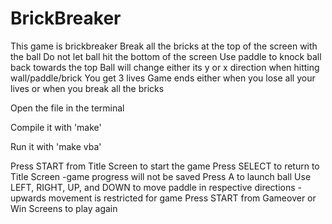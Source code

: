 # BrickBreaker
This game is brickbreaker
Break all the bricks at the top of the screen with the ball
Do not let ball hit the bottom of the screen
Use paddle to knock ball back towards the top
Ball will change either its y or x direction when hitting wall/paddle/brick
You get 3 lives
Game ends either when you lose all your lives or when you break all the bricks

Open the file in the terminal

Compile it with 'make'

Run it with 'make vba'

Press START from Title Screen to start the game
Press SELECT to return to Title Screen
	-game progress will not be saved
Press A to launch ball
Use LEFT, RIGHT, UP, and DOWN to move paddle in respective directions
	- upwards movement is restricted for game 
Press START from Gameover or Win Screens to play again
